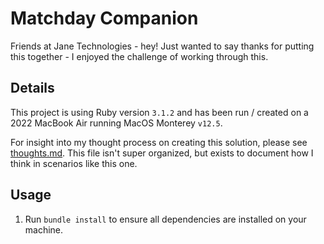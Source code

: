 # Matchday Companion

Friends at Jane Technologies - hey! Just wanted to say thanks for putting this together - I enjoyed the challenge of working through this.

## Details

This project is using Ruby version `3.1.2` and has been run / created on a 2022 MacBook Air running MacOS Monterey `v12.5`.

For insight into my thought process on creating this solution, please see [thoughts.md](thoughts.md). This file isn't super organized, but exists to document how I think in scenarios like this one.

## Usage

1. Run `bundle install` to ensure all dependencies are installed on your machine.